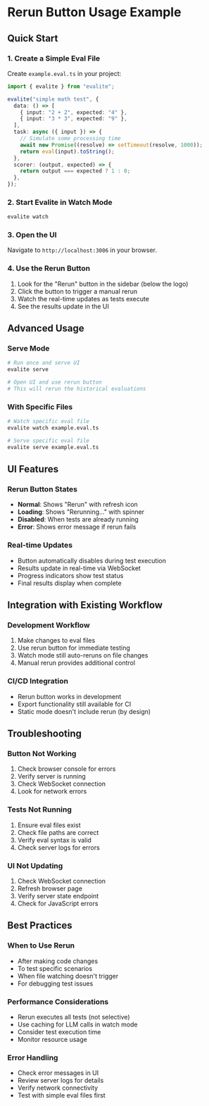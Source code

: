 # Rerun Button Usage Example

## Quick Start

### 1. Create a Simple Eval File

Create `example.eval.ts` in your project:

```typescript
import { evalite } from "evalite";

evalite("simple math test", {
  data: () => [
    { input: "2 + 2", expected: "4" },
    { input: "3 * 3", expected: "9" },
  ],
  task: async ({ input }) => {
    // Simulate some processing time
    await new Promise((resolve) => setTimeout(resolve, 1000));
    return eval(input).toString();
  },
  scorer: (output, expected) => {
    return output === expected ? 1 : 0;
  },
});
```

### 2. Start Evalite in Watch Mode

```bash
evalite watch
```

### 3. Open the UI

Navigate to `http://localhost:3006` in your browser.

### 4. Use the Rerun Button

1. Look for the "Rerun" button in the sidebar (below the logo)
2. Click the button to trigger a manual rerun
3. Watch the real-time updates as tests execute
4. See the results update in the UI

## Advanced Usage

### Serve Mode

```bash
# Run once and serve UI
evalite serve

# Open UI and use rerun button
# This will rerun the historical evaluations
```

### With Specific Files

```bash
# Watch specific eval file
evalite watch example.eval.ts

# Serve specific eval file
evalite serve example.eval.ts
```

## UI Features

### Rerun Button States

- **Normal**: Shows "Rerun" with refresh icon
- **Loading**: Shows "Rerunning..." with spinner
- **Disabled**: When tests are already running
- **Error**: Shows error message if rerun fails

### Real-time Updates

- Button automatically disables during test execution
- Results update in real-time via WebSocket
- Progress indicators show test status
- Final results display when complete

## Integration with Existing Workflow

### Development Workflow

1. Make changes to eval files
2. Use rerun button for immediate testing
3. Watch mode still auto-reruns on file changes
4. Manual rerun provides additional control

### CI/CD Integration

- Rerun button works in development
- Export functionality still available for CI
- Static mode doesn't include rerun (by design)

## Troubleshooting

### Button Not Working

1. Check browser console for errors
2. Verify server is running
3. Check WebSocket connection
4. Look for network errors

### Tests Not Running

1. Ensure eval files exist
2. Check file paths are correct
3. Verify eval syntax is valid
4. Check server logs for errors

### UI Not Updating

1. Check WebSocket connection
2. Refresh browser page
3. Verify server state endpoint
4. Check for JavaScript errors

## Best Practices

### When to Use Rerun

- After making code changes
- To test specific scenarios
- When file watching doesn't trigger
- For debugging test issues

### Performance Considerations

- Rerun executes all tests (not selective)
- Use caching for LLM calls in watch mode
- Consider test execution time
- Monitor resource usage

### Error Handling

- Check error messages in UI
- Review server logs for details
- Verify network connectivity
- Test with simple eval files first
